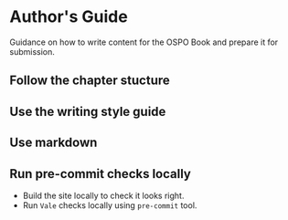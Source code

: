 # Author's Guide
Guidance on how to write content for the OSPO Book and prepare it for submission.

## Follow the chapter stucture

## Use the writing style guide

## Use markdown

## Run pre-commit checks locally
* Build the site locally to check it looks right. 
* Run `Vale` checks locally using `pre-commit` tool.
